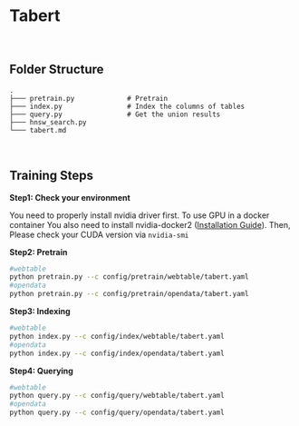 <div>
    <h1>Tabert</h1>
</div>


<br>

<h2>Folder Structure</h2>

```
.
├─── pretrain.py             # Pretrain
├─── index.py                # Index the columns of tables
├─── query.py                # Get the union results                         
├─── hnsw_search.py     
└─── tabert.md
```

<br>

<h2>Training Steps</h2>

**Step1: Check your environment**

You need to properly install nvidia driver first. To use GPU in a docker container You also need to install nvidia-docker2 ([Installation Guide](https://docs.nvidia.com/datacenter/cloud-native/container-toolkit/install-guide.html#docker)). Then, Please check your CUDA version via `nvidia-smi`

**Step2: Pretrain**

```sh
#webtable
python pretrain.py --c config/pretrain/webtable/tabert.yaml
#opendata
python pretrain.py --c config/pretrain/opendata/tabert.yaml
```

**Step3: Indexing**

```sh
#webtable
python index.py --c config/index/webtable/tabert.yaml
#opendata
python index.py --c config/index/opendata/tabert.yaml
```

**Step4: Querying**

```sh
#webtable
python query.py --c config/query/webtable/tabert.yaml
#opendata
python query.py --c config/query/opendata/tabert.yaml
```

